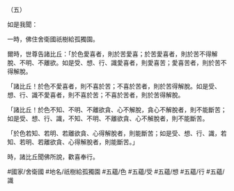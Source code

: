（五）

如是我聞：

一時，佛住舍衛國祇樹給孤獨園。

爾時，世尊告諸比丘：「於色愛喜者，則於苦愛喜；於苦愛喜者，則於苦不得解脫、不明、不離欲。如是受、想、行、識愛喜者，則愛喜苦；愛喜苦者，則於苦不得解脫。

「諸比丘！於色不愛喜者，則不喜於苦；不喜於苦者，則於苦得解脫。如是受、想、行、識不愛喜者，則不喜於苦；不喜於苦者，則於苦得解脫。

「諸比丘！於色不知、不明、不離欲貪、心不解脫，貪心不解脫者，則不能斷苦；如是受、想、行、識，不知、不明、不離欲貪、心不解脫者，則不能斷苦。

「於色若知、若明、若離欲貪、心得解脫者，則能斷苦；如是受、想、行、識，若知、若明、若離欲貪、心得解脫者，則能斷苦。」

時，諸比丘聞佛所說，歡喜奉行。

#國家/舍衛國
#地名/祇樹給孤獨園
#五蘊/色
#五蘊/受
#五蘊/想
#五蘊/行
#五蘊/識
